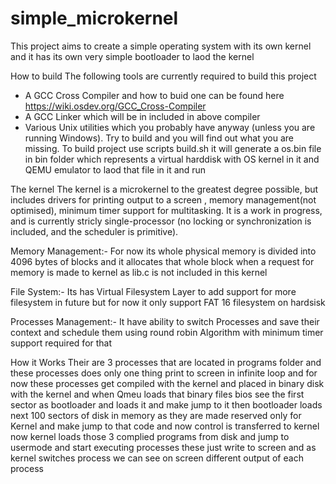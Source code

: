# simple_microkernel

This project aims to create a simple operating system with its own kernel and it has its own very simple bootloader to laod the kernel

How to build
The following tools are currently required to build this project
* A GCC Cross Compiler and how to buid one can be found here https://wiki.osdev.org/GCC_Cross-Compiler
* A GCC Linker which will be in included in above compiler
* Various Unix utilities which you probably have anyway (unless you are running Windows). Try to build and you will find out what you are missing.
To build project use scripts build.sh it will generate a os.bin file in bin folder which represents a virtual harddisk with OS kernel in it and QEMU emulator to laod that file in it and run

The kernel
The kernel is a microkernel to the greatest degree possible, but includes drivers for printing  output to a screen , memory management(not optimised), minimum timer support for multitasking. It is a work in progress, and is currently stricly single-processor (no locking or synchronization is included, and the scheduler is primitive).

Memory Management:- For now its whole physical memory is divided into 4096 bytes of blocks and it allocates that whole block when a request for memory is made to kernel as lib.c is not included in this kernel

File System:- Its has Virtual Filesystem Layer to add support for more filesystem in future but for now it only support  FAT 16 filesystem on hardsisk 

Processes Management:- It have ability to switch Processes and save their context and schedule them using round robin Algorithm with minimum timer support required for that

How it Works
Their are 3 processes that are located in programs folder and these processes does only one thing print to screen in infinite loop 
and for now these processes get compiled with the kernel and placed in binary disk with the kernel and when Qmeu loads that binary files bios see the first sector as bootloader and loads it and make jump to it then bootloader loads next 100 sectors of disk in memory as they are made reserved only for Kernel and make jump to that code and now control is transferred to kernel now kernel loads those 3 complied programs from disk and jump to usermode and start executing processes these  just write to screen and as kernel switches process we can see on screen different output of each process 